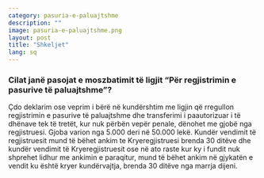 ```yaml
---
category: pasuria-e-paluajtshme
description: ""
image: pasuria-e-paluajtshme.png
layout: post
title: "Shkeljet"
lang: sq
---
```


<script>
var data = { topics: [
  {
    title: "Shkeljet",
    text: function(){ return $("#part1").html(); }
  }
]};
</script>

<div id="part1" class="hidden">
<h3>Cilat janë pasojat e moszbatimit të ligjit “Për regjistrimin e pasurive të paluajtshme”?</h3>
Çdo deklarim ose veprim i bërë nё kundërshtim me ligjin që rregullon regjistrimin e pasurive të paluajtshme dhe transferimi i paautorizuar i të dhënave tek të tretët, kur nuk përbën vepër penale, dënohet me gjobë nga regjistruesi. Gjoba varion nga 5.000 deri nё 50.000 lekё. Kundër vendimit tё regjistruesit mund të bëhet ankim te Kryeregjistruesi brenda 30 ditëve dhe kundër vendimit të Kryeregjistruesit ose në ato raste kur ky i fundit nuk shprehet lidhur me ankimin e paraqitur, mund të bëhet ankim në gjykatën e vendit ku është kryer kundërvajtja, brenda 30 ditëve nga marrja dijeni.
</div>

<div class="post-content"></div>
